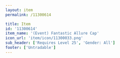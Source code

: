 ```yaml
---
layout: item
permalink: /11300614

title: Item
id: '11300614'
item_name: '(Event) Fantastic Allure Cap'
icon_url: 'item/icon/11300033.png'
sub_header: ['Requires Level 25', 'Gender: All']
footer: ['Untradable']
---
```

